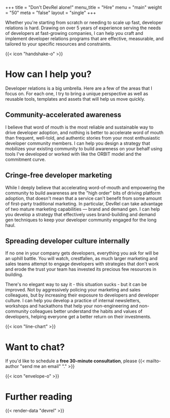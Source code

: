 +++
title = "Don't DevRel alone!"
menu_title = "Hire"
menu = "main"
weight = "50"
meta = "false"
layout = "single"
+++

Whether you're starting from scratch or needing to scale up fast, developer relations is hard. Drawing on over 5 years of experience serving the needs of developers at fast-growing companies, I can help you craft and implement developer relations programs that are effective, measurable, and tailored to your specific resources and constraints.

{{< icon "handshake-o" >}}

# How can I help you?
Developer relations is a big umbrella. Here are a few of the areas that I focus on. For each one, I try to bring a unique perspective as well as reusable tools, templates and assets that will help us move quickly.

## Community-accelerated awareness
I believe that word of mouth is the most reliable and sustainable way to drive developer adoption, and nothing is better to accelerate word of mouth than frequent, well-told, and authentic stories from your most enthusiastic developer community members. I can help you design a strategy that mobilizes your existing community to build awareness on your behalf using tools I've developed or worked with like the ORBIT model and the commitment curve.

## Cringe-free developer marketing
While I deeply believe that accelerating word-of-mouth and empowering the community to build awareness are the "high order" bits of driving platform adoption, that doesn't mean that a service can't benefit from some amount of first-party traditional marketing. In particular, DevRel can take advantage of two mature marketing capabilities — brand and demand gen. I can help you develop a strategy that effectively uses brand-building and demand gen techniques to keep your developer community engaged for the long haul.

## Spreading developer culture internally
If no one in your company gets developers, everything you ask for will be an
uphill battle. You will watch, crestfallen, as much larger marketing and sales teams attempt to engage developers with strategies that don't work and erode the trust your team has invested its precious few resources in building.

There's no elegant way to say it - this situation sucks - but it can be improved. Not by aggressively policing your marketing and sales colleagues, but by increasing their exposure to developers and developer culture. I can help you develop a practice of internal newsletters, workshops and hackathons that help your non-engineering and non-community colleagues better understand the habits and values of developers, helping everyone get a better return on their investments.

{{< icon "line-chart" >}}

# Want to chat?

If you'd like to schedule a **free 30-minute consultation**, please {{< mailto-author "send me an email" "." >}}

{{< icon "envelope-o" >}}

# Further reading

{{< render-data "devrel" >}}
